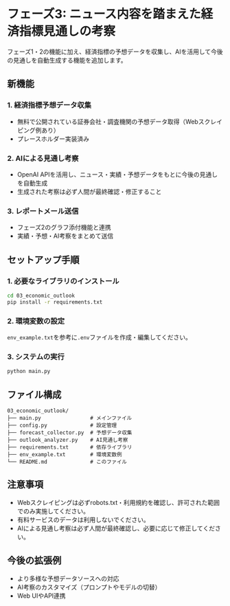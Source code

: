 # フェーズ3: ニュース内容を踏まえた経済指標見通しの考察

フェーズ1・2の機能に加え、経済指標の予想データを収集し、AIを活用して今後の見通しを自動生成する機能を追加します。

## 新機能

### 1. 経済指標予想データ収集
- 無料で公開されている証券会社・調査機関の予想データ取得（Webスクレイピング例あり）
- プレースホルダー実装済み

### 2. AIによる見通し考察
- OpenAI APIを活用し、ニュース・実績・予想データをもとに今後の見通しを自動生成
- 生成された考察は必ず人間が最終確認・修正すること

### 3. レポートメール送信
- フェーズ2のグラフ添付機能と連携
- 実績・予想・AI考察をまとめて送信

## セットアップ手順

### 1. 必要なライブラリのインストール

```bash
cd 03_economic_outlook
pip install -r requirements.txt
```

### 2. 環境変数の設定

`env_example.txt`を参考に`.env`ファイルを作成・編集してください。

### 3. システムの実行

```bash
python main.py
```

## ファイル構成

```
03_economic_outlook/
├── main.py                # メインファイル
├── config.py              # 設定管理
├── forecast_collector.py  # 予想データ収集
├── outlook_analyzer.py    # AI見通し考察
├── requirements.txt       # 依存ライブラリ
├── env_example.txt        # 環境変数例
└── README.md              # このファイル
```

## 注意事項

- Webスクレイピングは必ずrobots.txt・利用規約を確認し、許可された範囲でのみ実施してください。
- 有料サービスのデータは利用しないでください。
- AIによる見通し考察は必ず人間が最終確認し、必要に応じて修正してください。

## 今後の拡張例
- より多様な予想データソースへの対応
- AI考察のカスタマイズ（プロンプトやモデルの切替）
- Web UIやAPI連携 
